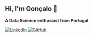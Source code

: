 ## Hi, I'm Gonçalo 👋

**A Data Science enthusiast from Portugal**

<a href="https://www.linkedin.com/in/gon%C3%A7alo-ferreira-178083243/" target="_blank">
  <img src="https://img.shields.io/badge/LinkedIn-blue?style=for-the-badge&logo=linkedin&logoColor=white" alt="LinkedIn">
</a>

<a href="https://github.com/Gl-ferreira" target="_blank">
  <img src="https://img.shields.io/github/followers/your-github-username?label=Follow&style=social" alt="GitHub">
</a>
<!--
**Gl-ferreira/Gl-ferreira** is a ✨ _special_ ✨ repository because its `README.md` (this file) appears on your GitHub profile.

Here are some ideas to get you started:

- 🔭 I’m currently working on ...
- 🌱 I’m currently learning ...
- 👯 I’m looking to collaborate on ...
- 🤔 I’m looking for help with ...
- 💬 Ask me about ...
- 📫 How to reach me: ...
- 😄 Pronouns: ...
- ⚡ Fun fact: ...
-->
